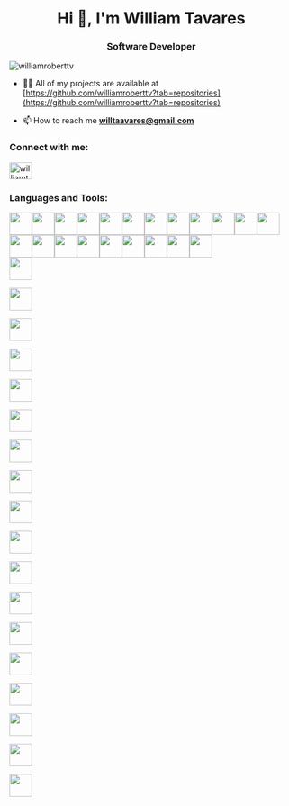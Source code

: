 <h1 align="center">Hi 👋, I'm William Tavares</h1>
<h3 align="center">Software Developer</h3>

<p align="left"> <img src="https://komarev.com/ghpvc/?username=williamroberttv&label=Profile%20views&color=0e75b6&style=flat" alt="williamroberttv" /> </p>

- 👨‍💻 All of my projects are available at [https://github.com/williamroberttv?tab=repositories](https://github.com/williamroberttv?tab=repositories)

- 📫 How to reach me **willtaavares@gmail.com**

<h3 align="left">Connect with me:</h3>
<p align="left">
<a href="https://linkedin.com/in/williamtavares" target="blank"><img align="center" src="https://raw.githubusercontent.com/rahuldkjain/github-profile-readme-generator/master/src/images/icons/Social/linked-in-alt.svg" alt="williamtavares" height="30" width="40" /></a>
</p>

<h3 align="left">Languages and Tools:</h3>

<div style="display:flex; flex-wrap:wrap">
  <img
    src="https://cdn.jsdelivr.net/gh/devicons/devicon/icons/javascript/javascript-original.svg"
    width="40"
    height="40"
  />
  <img
    src="https://cdn.jsdelivr.net/gh/devicons/devicon/icons/typescript/typescript-original.svg"
    width="40"
    height="40"
  />
  <img
    src="https://cdn.jsdelivr.net/gh/devicons/devicon/icons/nodejs/nodejs-original.svg"
    width="40"
    height="40"
  />
  <img
    src="https://cdn.jsdelivr.net/gh/devicons/devicon/icons/python/python-original.svg"
    width="40"
    height="40"
  />
  <img
    src="https://cdn.jsdelivr.net/gh/devicons/devicon/icons/mysql/mysql-original.svg"
    width="40"
    height="40"
  />
  <img
    src="https://cdn.jsdelivr.net/gh/devicons/devicon@latest/icons/mongodb/mongodb-plain-wordmark.svg"
    width="40"
    height="40"
  />
  <img
    src="https://cdn.jsdelivr.net/gh/devicons/devicon/icons/redis/redis-original.svg"
    width="40"
    height="40"
  />
  <img
    src="https://cdn.jsdelivr.net/gh/devicons/devicon@latest/icons/figma/figma-original.svg"
    width="40"
    height="40"
  />
  <img
    src="https://cdn.jsdelivr.net/gh/devicons/devicon@latest/icons/go/go-original-wordmark.svg"
    width="40"
    height="40"
  />
  <img
    src="https://cdn.jsdelivr.net/gh/devicons/devicon@latest/icons/grafana/grafana-original-wordmark.svg"
    width="40"
    height="40"
  />
  <img
    src="https://cdn.jsdelivr.net/gh/devicons/devicon@latest/icons/graphql/graphql-plain-wordmark.svg"
    width="40"
    height="40"
  />
  <img
    src="https://cdn.jsdelivr.net/gh/devicons/devicon@latest/icons/grpc/grpc-original.svg"
    width="40"
    height="40"
  />
  <img
    src="https://cdn.jsdelivr.net/gh/devicons/devicon@latest/icons/nestjs/nestjs-original-wordmark.svg"
    width="40"
    height="40"
  />
  <img
    src="https://cdn.jsdelivr.net/gh/devicons/devicon@latest/icons/nextjs/nextjs-original-wordmark.svg"
    width="40"
    height="40"
  />
  <img
    src="https://cdn.jsdelivr.net/gh/devicons/devicon@latest/icons/insomnia/insomnia-original.svg"
    width="40"
    height="40"
  />
  <img
    src="https://cdn.jsdelivr.net/gh/devicons/devicon@latest/icons/react/react-original-wordmark.svg"
    width="40"
    height="40"
  />
  <img
    src="https://cdn.jsdelivr.net/gh/devicons/devicon@latest/icons/rabbitmq/rabbitmq-original.svg"
    width="40"
    height="40"
  />
  <img
    src="https://cdn.jsdelivr.net/gh/devicons/devicon@latest/icons/postman/postman-original.svg"
    width="40"
    height="40"
  />
  <img
    src="https://cdn.jsdelivr.net/gh/devicons/devicon@latest/icons/postgresql/postgresql-original.svg"
    width="40"
    height="40"
  />
  <img
    src="https://cdn.jsdelivr.net/gh/devicons/devicon@latest/icons/prisma/prisma-original.svg"
    width="40"
    height="40"
  />
  <img
    src="https://cdn.jsdelivr.net/gh/devicons/devicon@latest/icons/apachekafka/apachekafka-original-wordmark.svg"
    width="40"
    height="40"
  />
</div>

<div>
  <img
    src="https://cdn.jsdelivr.net/gh/devicons/devicon@latest/icons/axios/axios-plain-wordmark.svg"
    width="40"
    height="40"
  />

  <img
    src="https://cdn.jsdelivr.net/gh/devicons/devicon@latest/icons/azure/azure-original.svg"
    width="40"
    height="40"
  />

  <img
    src="https://cdn.jsdelivr.net/gh/devicons/devicon@latest/icons/browserstack/browserstack-original-wordmark.svg"
    width="40"
    height="40"
  />

  <img
    src="https://cdn.jsdelivr.net/gh/devicons/devicon@latest/icons/dbeaver/dbeaver-original.svg"
    width="40"
    height="40"
  />

  <img
    src="https://cdn.jsdelivr.net/gh/devicons/devicon@latest/icons/docker/docker-original-wordmark.svg"
    width="40"
    height="40"
  />

  <img
    src="https://cdn.jsdelivr.net/gh/devicons/devicon@latest/icons/express/express-original-wordmark.svg"
    width="40"
    height="40"
  />

  <img
    src="https://cdn.jsdelivr.net/gh/devicons/devicon@latest/icons/fastapi/fastapi-original.svg"
    width="40"
    height="40"
  />

  <img
    src="https://cdn.jsdelivr.net/gh/devicons/devicon@latest/icons/jasmine/jasmine-original.svg"
    width="40"
    height="40"
  />

  <img
    src="https://cdn.jsdelivr.net/gh/devicons/devicon@latest/icons/jest/jest-plain.svg"
    width="40"
    height="40"
  />

  <img
    src="https://cdn.jsdelivr.net/gh/devicons/devicon@latest/icons/mysql/mysql-original.svg"
    width="40"
    height="40"
  />

  <img
    src="https://cdn.jsdelivr.net/gh/devicons/devicon@latest/icons/vscode/vscode-original.svg"
    width="40"
    height="40"
  />

  <img
    src="https://cdn.jsdelivr.net/gh/devicons/devicon@latest/icons/tailwindcss/tailwindcss-original-wordmark.svg"
    width="40"
    height="40"
  />

  <img
    src="https://cdn.jsdelivr.net/gh/devicons/devicon@latest/icons/swagger/swagger-original.svg"
    width="40"
    height="40"
  />

  <img
    src="https://cdn.jsdelivr.net/gh/devicons/devicon@latest/icons/sqlalchemy/sqlalchemy-original-wordmark.svg"
    width="40"
    height="40"
  />

  <img
    src="https://cdn.jsdelivr.net/gh/devicons/devicon@latest/icons/rxjs/rxjs-original.svg"
    width="40"
    height="40"
  />

  <img
    src="https://cdn.jsdelivr.net/gh/devicons/devicon@latest/icons/sequelize/sequelize-original.svg"
    width="40"
    height="40"
  />

  <img
    src="https://cdn.jsdelivr.net/gh/devicons/devicon@latest/icons/sass/sass-original.svg"
    width="40"
    height="40"
  />

  <img
    src="https://cdn.jsdelivr.net/gh/devicons/devicon@latest/icons/slack/slack-original.svg"
    width="40"
    height="40"
  />
</div>

